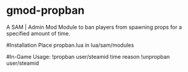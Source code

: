 # gmod-propban
A SAM | Admin Mod Module to ban players from spawning props for a specified amount of time.

#Installation
Place propban.lua in lua/sam/modules

#In-Game Usage:
!propban user/steamid time reason
!unpropban user/steamid
